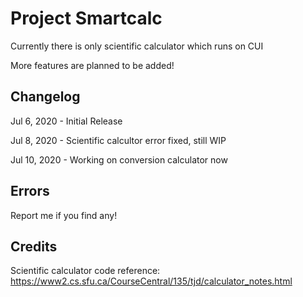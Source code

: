 # Project Smartcalc
Currently there is only scientific calculator which runs on CUI

More features are planned to be added!

## Changelog
Jul 6, 2020 - Initial Release

Jul 8, 2020 - Scientific calcultor error fixed, still WIP

Jul 10, 2020 - Working on conversion calculator now

## Errors
Report me if you find any!

## Credits
Scientific calculator code reference:
https://www2.cs.sfu.ca/CourseCentral/135/tjd/calculator_notes.html
